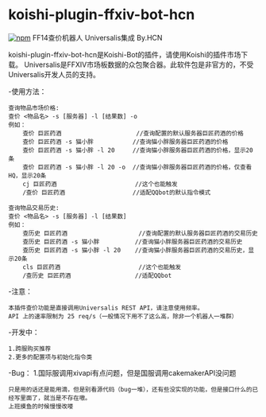 # koishi-plugin-ffxiv-bot-hcn

[![npm](https://img.shields.io/npm/v/koishi-plugin-ffxiv-bot-hcn?style=flat-square)](https://www.npmjs.com/package/koishi-plugin-ffxiv-bot-hcn)
FF14查价机器人 Universalis集成 By.HCN

koishi-plugin-ffxiv-bot-hcn是Koishi-Bot的插件，请使用Koishi的插件市场下载。
Universalis是FFXIV市场板数据的众包聚合器。此软件包是非官方的，不受Universalis开发人员的支持。

-使用方法：

    查询物品市场价格:
    查价 <物品名> -s [服务器] -l [结果数] -o
    例如：
        查价 巨匠药酒                     //查询配置的默认服务器巨匠药酒的价格
        查价 巨匠药酒 -s 猫小胖           //查询猫小胖服务器巨匠药酒的价格
        查价 巨匠药酒 -s 猫小胖 -l 20     //查询猫小胖服务器巨匠药酒的价格，显示20条
        查价 巨匠药酒 -s 猫小胖 -l 20 -o  //查询猫小胖服务器巨匠药酒的价格，仅查看HQ，显示20条
        cj 巨匠药酒                      //这个也能触发
        /查价 巨匠药酒                   //适配QQbot的默认指令模式

    查询物品交易历史:
    查价 <物品名> -s [服务器] -l [结果数]
    例如：
        查历史 巨匠药酒                    //查询配置的默认服务器巨匠药酒的交易历史
        查历史 巨匠药酒 -s 猫小胖          //查询猫小胖服务器巨匠药酒的交易历史
        查历史 巨匠药酒 -s 猫小胖 -l 20    //查询猫小胖服务器巨匠药酒的交易历史，显示20条
        cls 巨匠药酒                      //这个也能触发
        /查历史 巨匠药酒                  //适配QQbot

-注意：

    本插件查价功能是直接调用Universalis REST API，请注意使用频率。
    API 上的速率限制为 25 req/s（一般情况下用不了这么高，除非一个机器人一堆群）

-开发中：
    
    1.跨服购买推荐
    2.更多的配置项与初始化指令类
    

-Bug：
    1.国际服调用xivapi有点问题，但是国服调用cakemakerAPI没问题
    
    只是用的话还是能用滴，但是别看源代码（bug一堆），还有些没实现的功能，但是接口什么的已经写里面了，就当是不存在嗷。
    上班摸鱼的时候慢慢改喽
